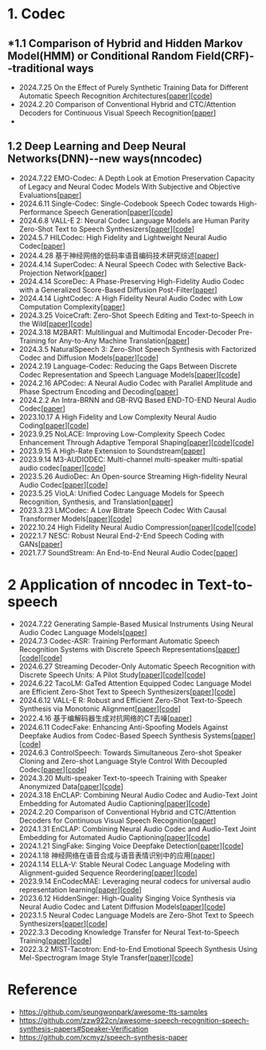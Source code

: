 # 1. Codec
## *1.1 Comparison of Hybrid and Hidden Markov Model(HMM) or Conditional Random Field(CRF)--traditional ways
- 2024.7.25 On the Effect of Purely Synthetic Training Data for Different Automatic Speech Recognition Architectures[[paper](https://arxiv.org/abs/2407.17997)][[code](https://github.com/rwth-i6/returnn-experiments/tree/master/2024-pure-synthetic-data)]
- 2024.2.20 Comparison of Conventional Hybrid and CTC/Attention Decoders for Continuous Visual Speech Recognition[[paper](https://arxiv.org/abs/2402.13004)]
- 





## 1.2 Deep Learning and Deep Neural Networks(DNN)--new ways(nncodec)
- 2024.7.22 EMO-Codec: A Depth Look at Emotion Preservation Capacity of Legacy and Neural Codec Models With Subjective and Objective Evaluations[[paper](https://arxiv.org/abs/2407.15458)]
- 2024.6.11 Single-Codec: Single-Codebook Speech Codec towards High-Performance Speech Generation[[paper](https://arxiv.org/abs/2406.07422)][[code](https://kkksuper.github.io/Single-Codec)]
- 2024.6.8 VALL-E 2: Neural Codec Language Models are Human Parity Zero-Shot Text to Speech Synthesizers[[paper](https://arxiv.org/abs/2406.05370)][[code](https://aka.ms/valle2)]
- 2024.5.7 HILCodec: High Fidelity and Lightweight Neural Audio Codec[[paper](https://arxiv.org/abs/2405.04752)]
- 2024.4.28 基于神经网络的低码率语音编码技术研究综述[[paper](https://kns.cnki.net/kcms2/article/abstract?v=wRD08hUPYgxIQfVIo03qBOmF-KFe1SjsE8tlpEc5OvnGr0I4pNML3ML4vI6BI3Q4dCtxdAc-F2rtQBJVg259do_ultMvCkimLUC52KEGwfPT-ztkpwkZ9W9jeZPcb_ImA2ISCuuBEdeOAOpUlLReOAkWvzMob0h9&uniplatform=NZKPT&language=CHS)]
- 2024.4.14 SuperCodec: A Neural Speech Codec with Selective Back-Projection Network[[paper](https://ieeexplore.ieee.org/document/10447744)]
- 2024.4.14 ScoreDec: A Phase-Preserving High-Fidelity Audio Codec with a Generalized Score-Based Diffusion Post-Filter[[paper](https://ieeexplore.ieee.org/document/10448371)]
- 2024.4.14 LightCodec: A High Fidelity Neural Audio Codec with Low Computation Complexity[[paper](https://ieeexplore.ieee.org/document/10447532)]
- 2024.3.25 VoiceCraft: Zero-Shot Speech Editing and Text-to-Speech in the Wild[[paper](https://arxiv.org/abs/2403.16973)][[code](https://jasonppy.github.io/VoiceCraft_web)]
- 2024.3.18 M2BART: Multilingual and Multimodal Encoder-Decoder Pre-Training for Any-to-Any Machine Translation[[paper](https://ieeexplore.ieee.org/document/10446620)]
- 2024.3.5 NaturalSpeech 3: Zero-Shot Speech Synthesis with Factorized Codec and Diffusion Models[[paper](https://arxiv.org/abs/2403.03100)][[code](https://aka.ms/speechresearch)]
- 2024.2.19 Language-Codec: Reducing the Gaps Between Discrete Codec Representation and Speech Language Models[[paper](https://arxiv.org/abs/2402.12208)][[code](https://github.com/jishengpeng/languagecodec)]
- 2024.2.16 APCodec: A Neural Audio Codec with Parallel Amplitude and Phase Spectrum Encoding and Decoding[[paper](https://arxiv.org/abs/2402.10533)]
- 2024.2.2 An Intra-BRNN and GB-RVQ Based END-TO-END Neural Audio Codec[[paper](https://arxiv.org/abs/2402.01271)]
- 2023.10.17 A High Fidelity and Low Complexity Neural Audio Coding[[paper](https://arxiv.org/abs/2310.10992)][[code](https://github.com/google/lyra)]
- 2023.9.25 NoLACE: Improving Low-Complexity Speech Codec Enhancement Through Adaptive Temporal Shaping[[paper](https://arxiv.org/abs/2309.14521)][[code](https://282fd5fa7.github.io/NoLACE)][[code](https://gitlab.xiph.org/xiph/opus/-/tree/icassp2024)]
- 2023.9.15 A High-Rate Extension to Soundstream[[paper](https://ieeexplore.ieee.org/document/10248100)]
- 2023.9.14 M3-AUDIODEC: Multi-channel multi-speaker multi-spatial audio codec[[paper](https://arxiv.org/abs/2309.07416)][[code](https://anton-jeran.github.io/MAD/)]
- 2023.5.26 AudioDec: An Open-source Streaming High-fidelity Neural Audio Codec[[paper](https://arxiv.org/abs/2305.16608)][[code](https://github.com/facebookresearch/AudioDec)]
- 2023.5.25 VioLA: Unified Codec Language Models for Speech Recognition, Synthesis, and Translation[[paper](https://arxiv.org/abs/2305.16107)]
- 2023.3.23 LMCodec: A Low Bitrate Speech Codec With Causal Transformer Models[[paper](https://arxiv.org/pdf/2303.12984)][[code](https://mjenrungrot.github.io/chrome-media-audio-papers/publications/lmcodec)]
- 2022.10.24 High Fidelity Neural Audio Compression[[paper](https://arxiv.org/abs/2210.13438)][[code](https://github.com/facebookresearch/encodec)][[code](https://ai.honu.io/papers/encodec/samples.html)]
- 2022.1.7 NESC: Robust Neural End-2-End Speech Coding with GANs[[paper](https://arxiv.org/abs/2207.03282)]
- 2021.7.7 SoundStream: An End-to-End Neural Audio Codec[[paper](https://arxiv.org/abs/2107.03312)]

# 2 Application of nncodec in Text-to-speech
- 2024.7.22 Generating Sample-Based Musical Instruments Using Neural Audio Codec Language Models[[paper](https://arxiv.org/abs/2407.15641)]
- 2024.7.3 Codec-ASR: Training Performant Automatic Speech Recognition Systems with Discrete Speech Representations[[paper](https://arxiv.org/abs/2407.03495)][[code](https://catalog.ngc.nvidia.com/orgs/nvidia/teams/nemo/models/audio_codec_16khz_small)][[code](https://github.com/NVIDIA/NeMo)]
- 2024.6.27 Streaming Decoder-Only Automatic Speech Recognition with Discrete Speech Units: A Pilot Study[[paper](https://arxiv.org/abs/2406.18862)][[code](https://huggingface.co/TencentGameMate/chinese-hubert-large)][[code](https://github.com/chenpk00/IS2024_stream_decoder_only_asr)]
- 2024.6.22 TacoLM: GaTed Attention Equipped Codec Language Model are Efficient Zero-Shot Text to Speech Synthesizers[[paper](https://arxiv.org/abs/2406.15752)][[code](https://ereboas.github.io/TacoLM/)]
- 2024.6.12 VALL-E R: Robust and Efficient Zero-Shot Text-to-Speech Synthesis via Monotonic Alignment[[paper](https://arxiv.org/abs/2406.07855)][[code](https://aka.ms/valler)]
- 2022.4.16 基于编解码器生成对抗网络的CT去噪[[paper](https://kns.cnki.net/kcms2/article/abstract?v=wRD08hUPYgyNeWLqxsgErefvFIq6eitS9VAYSDvSMID-X-8i7d8QgosYK_xxmkhVHWtatWsgWYB3Pmfd5GhX87IVjXBbSsYnFKrgPMGHfQAIraIf6xo1A82BN5f8rSBokv3Ksc6By9l70Krss0vbCdgaJCT4qThy&uniplatform=NZKPT&language=CHS)]
- 2024.6.11 CodecFake: Enhancing Anti-Spoofing Models Against Deepfake Audios from Codec-Based Speech Synthesis Systems[[paper](https://arxiv.org/abs/2406.07237)][[code](https://codecfake.github.io)]
- 2024.6.3 ControlSpeech: Towards Simultaneous Zero-shot Speaker Cloning and Zero-shot Language Style Control With Decoupled Codec[[paper](https://arxiv.org/abs/2406.01205)][[code](https://github.com/jishengpeng/ControlSpeech)]
- 2024.3.20 Multi-speaker Text-to-speech Training with Speaker Anonymized Data[[paper](https://arxiv.org/abs/2405.11767)][[code](https://unilight.github.io/Publication-Demos/publications/sa-tts-spl/index.html)]
- 2024.3.18 EnCLAP: Combining Neural Audio Codec and Audio-Text Joint Embedding for Automated Audio Captioning[[paper](https://ieeexplore.ieee.org/document/10446672)][[code](https://huggingface.co/spaces/enclap-team/enclap)]
- 2024.2.20 Comparison of Conventional Hybrid and CTC/Attention Decoders for Continuous Visual Speech Recognition[[paper](https://arxiv.org/abs/2402.13004)]
- 2024.1.31 EnCLAP: Combining Neural Audio Codec and Audio-Text Joint Embedding for Automated Audio Captioning[[paper](https://arxiv.org/abs/2401.17690)][[code](https://github.com/jaeyeonkim99/EnCLAP)]
- 2024.1.21 SingFake: Singing Voice Deepfake Detection[[paper](https://arxiv.org/abs/2309.07525)][[code](https://www.singfake.org/)]
- 2024.1.18 神经网络在语音合成与语音表情识别中的应用[[paper](https://blog.csdn.net/universsky2015/article/details/136011471)]
- 2024.1.14 ELLA-V: Stable Neural Codec Language Modeling with Alignment-guided Sequence Reordering[[paper](https://arxiv.org/abs/2401.07333)][[code](https://ereboas.github.io/ELLAV/)]
- 2023.9.14 EnCodecMAE: Leveraging neural codecs for universal audio representation learning[[paper](https://arxiv.org/abs/2309.07391)][[code](https://github.com/habla-liaa/encodecmae)]
- 2023.6.12 HiddenSinger: High-Quality Singing Voice Synthesis via Neural Audio Codec and Latent Diffusion Models[[paper](https://arxiv.org/abs/2306.06814)][[code](https://jisang93.github.io/hiddensinger-demo/)]
- 2023.1.5 Neural Codec Language Models are Zero-Shot Text to Speech Synthesizers[[paper](https://arxiv.org/abs/2301.02111)][[code](https://github.com/microsoft/unilm)]
- 2022.3.3 Decoding Knowledge Transfer for Neural Text-to-Speech Training[[paper](https://ieeexplore.ieee.org/document/9767637)][[code](https://creativecommons.org/licenses/by/4.0/)]
- 2022.3.2 MIST-Tacotron: End-to-End Emotional Speech Synthesis Using Mel-Spectrogram Image Style Transfer[[paper](https://ieeexplore.ieee.org/document/9726166)][[code](https://creativecommons.org/licenses/by/4.0/)]












# Reference
- https://github.com/seungwonpark/awesome-tts-samples
- https://github.com/zzw922cn/awesome-speech-recognition-speech-synthesis-papers#Speaker-Verification
- https://github.com/xcmyz/speech-synthesis-paper

